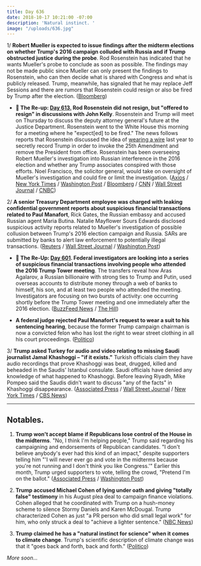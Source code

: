 ```yaml
---
title: Day 636
date: 2018-10-17 10:21:00 -07:00
description: 'Natural instinct. '
image: "/uploads/636.jpg"
---
```


1/ **Robert Mueller is expected to issue findings after the midterm elections on whether Trump's 2016 campaign colluded with Russia and if Trump obstructed justice during the probe**. Rod Rosenstein has indicated that he wants Mueller's probe to conclude as soon as possible. The findings may not be made public since Mueller can only present the findings to Rosenstein, who can then decide what is shared with Congress and what is publicly released. Trump, meanwhile, has signaled that he may replace Jeff Sessions and there are rumors that Rosenstein could resign or also be fired by Trump after the election. ([Bloomberg](https://www.bloomberg.com/news/articles/2018-10-17/mueller-said-ready-to-deliver-key-findings-in-his-trump-probe))

* **📌 The Re-up: [Day 613.](https://whatthefuckjusthappenedtoday.com/2018/09/24/day-613/#5-rod-rosenstein-did-not-resign-but) Rod Rosenstein did not resign, but "offered to resign" in discussions with John Kelly**. Rosenstein and Trump will meet on Thursday to discuss the deputy attorney general's future at the Justice Department. Rosenstein went to the White House this morning for a meeting where he "expect\[ed\] to be fired." The news follows reports that Rosenstein discussed the idea of [wearing a wire](https://whatthefuckjusthappenedtoday.com/#4-rod-rosenstein-raised-the-idea-of) last year to secretly record Trump in order to invoke the 25th Amendment and remove the President from office. Rosenstein has been overseeing Robert Mueller's investigation into Russian interference in the 2016 election and whether any Trump associates conspired with those efforts. Noel Francisco, the solicitor general, would take on oversight of Mueller's investigation and could fire or limit the investigation. ([Axios](https://www.axios.com/rod-rosenstein-resign-justice-department-trump-cf761f4c-fca3-4794-92d4-a56c9e32ff43.html) / [New York Times](https://www.nytimes.com/2018/09/24/us/politics/rod-rosenstein-justice-department-trump.html) / [Washington Post](https://www.washingtonpost.com/world/national-security/rod-rosenstein-who-had-been-overseeing-russia-probe-has-offered-to-resign/2018/09/24/d350477c-aad8-11e8-8a0c-70b618c98d3c_story.html) / [Bloomberg](https://www.bloomberg.com/news/articles/2018-09-24/rosenstein-said-to-resign-after-reports-he-mulled-taping-trump) / [CNN](https://www.cnn.com/2018/09/24/politics/rod-rosenstein/index.html) / [Wall Street Journal](https://www.wsj.com/articles/deputy-attorey-general-rod-rosenstein-expects-to-be-fired-monday-1537801806) / [CNBC](https://www.cnbc.com/2018/09/24/deputy-attorney-general-rod-rosenstein-is-reportedly-resigning.html))

2/ **A senior Treasury Department employee was charged with leaking confidential government reports about suspicious financial transactions related to Paul Manafort**, Rick Gates, the Russian embassy and accused Russian agent Maria Butina. Natalie Mayflower Sours Edwards disclosed suspicious activity reports related to Mueller's investigation of possible collusion between Trump's 2016 election campaign and Russia. SARs are submitted by banks to alert law enforcement to potentially illegal transactions. ([Reuters](https://www.reuters.com/article/us-trump-russia-leaks/u-s-treasury-official-charged-with-leaks-linked-to-russia-probe-idUSKCN1MR2JN?il=0) / [Wall Street Journal](https://www.wsj.com/articles/u-s-charges-treasury-adviser-with-leaking-suspicious-activity-reports-1539793225) / [Washington Post](https://www.washingtonpost.com/world/national-security/senior-treasury-employee-charged-with-leaking-documents-related-to-russia-probe/2018/10/17/74f67faa-d226-11e8-83d6-291fcead2ab1_story.html))

* **📌 The Re-Up: [Day 601](https://whatthefuckjusthappenedtoday.com/2018/09/12/day-601/#4-federal-investigators-are-looking). Federal investigators are looking into a series of suspicious financial transactions involving people who attended the 2016 Trump Tower meeting**. The transfers reveal how Aras Agalarov, a Russian billionaire with strong ties to Trump and Putin, used overseas accounts to distribute money through a web of banks to himself, his son, and at least two people who attended the meeting. Investigators are focusing on two bursts of activity: one occurring shortly before the Trump Tower meeting and one immediately after the 2016 election. ([BuzzFeed News](https://www.buzzfeednews.com/article/anthonycormier/trump-tower-meeting-suspicious-transactions-agalarov) / [The Hill](http://thehill.com/blogs/blog-briefing-room/news/406252-investigators-looking-at-suspicious-money-transfers-after-trump))

* **A federal judge rejected Paul Manafort's request to wear a suit to his sentencing hearing**, because the former Trump campaign chairman is now a convicted felon who has lost the right to wear street clothing in all his court proceedings. ([Politico](https://www.politico.com/story/2018/10/17/manafort-court-in-prison-clothing-910679))

3/ **Trump asked Turkey for audio and video relating to missing Saudi journalist Jamal Khashoggi – "if it exists."** Turkish officials claim they have audio recordings that prove Khashoggi was beat, drugged, killed and beheaded in the Saudis' Istanbul consulate. Saudi officials have denied any knowledge of what happened to Khashoggi. Before leaving Riyadh, Mike Pompeo said the Saudis didn't want to discuss "any of the facts" in Khashoggi disappearance. ([Associated Press](https://apnews.com/d5f682c3080b464ba58d092f80090042) / [Wall Street Journal](https://www.wsj.com/articles/pompeo-seeks-answers-amid-crisis-over-missing-saudi-journalist-1539690270) / [New York Times](https://www.nytimes.com/2018/10/17/world/europe/turkey-saudi-khashoggi-dismember.html) / [CBS News](https://www.cbsnews.com/news/saudi-missing-journalist-jamal-khashoggi-mike-pompeo-turkey-after-saudi-arabia/))

---

## Notables.

1. **Trump won't accept blame if Republicans lose control of the House in the midterms**. "No, I think I'm helping people," Trump said regarding his campaigning and endorsements of Republican candidates. "I don't believe anybody's ever had this kind of an impact," despite supporters telling him "'I will never ever go and vote in the midterms because you're not running and I don't think you like Congress.'" Earlier this month, Trump urged supporters to vote, telling the crowd, "Pretend I'm on the ballot." ([Associated Press](https://apnews.com/8f4baf7aaddc442dad0a726f3ebe7fff) / [Washington Post](https://www.washingtonpost.com/politics/trump-says-its-not-his-fault-if-republicans-lose-the-house/2018/10/16/6cbd4e06-d193-11e8-83d6-291fcead2ab1_story.html))

2. **Trump accused Michael Cohen of lying under oath and giving "totally false" testimony** in his August plea deal to campaign finance violations. Cohen alleged that he coordinated with Trump on a hush-money scheme to silence Stormy Daniels and Karen McDougal. Trump characterized Cohen as just "a PR person who did small legal work" for him, who only struck a deal to "achieve a lighter sentence." ([NBC News](https://www.nbcnews.com/politics/elections/trump-lashes-out-former-lawyer-cohen-lied-under-oath-was-n920951))

3. **Trump claimed he has a "natural instinct for science" when it comes to climate change**. Trump's scientific description of climate change was that it "goes back and forth, back and forth." ([Politico](https://www.politico.com/story/2018/10/17/trump-instinct-climate-change-910004))

*More soon...*
